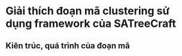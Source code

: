 # Giải thích đoạn mã clustering sử dụng framework của SATreeCraft 
## Kiên trúc, quá trình của đoạn mã 
